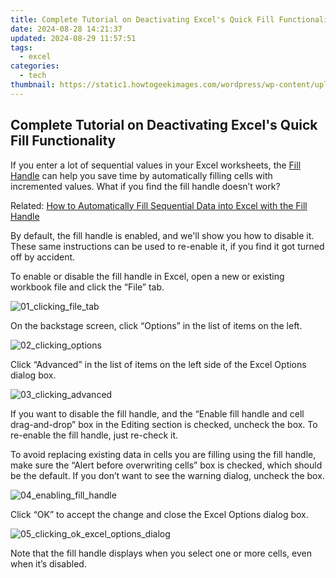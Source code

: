 ```yaml
---
title: Complete Tutorial on Deactivating Excel's Quick Fill Functionality
date: 2024-08-28 14:21:37
updated: 2024-08-29 11:57:51
tags:
  - excel
categories:
  - tech
thumbnail: https://static1.howtogeekimages.com/wordpress/wp-content/uploads/2016/11/00_lead_image_enabling_fill_handle.png
---
```


## Complete Tutorial on Deactivating Excel's Quick Fill Functionality

If you enter a lot of sequential values in your Excel worksheets, the [Fill Handle](https://fox-blue.techidaily.com/in-2024-drafting-a-dim-sum-storyline/) can help you save time by automatically filling cells with incremented values. What if you find the fill handle doesn’t work?

Related: [How to Automatically Fill Sequential Data into Excel with the Fill Handle](https://fox-blue.techidaily.com/in-2024-drafting-a-dim-sum-storyline/) 

 By default, the fill handle is enabled, and we'll show you how to disable it. These same instructions can be used to re-enable it, if you find it got turned off by accident.

 To enable or disable the fill handle in Excel, open a new or existing workbook file and click the “File” tab.

![01_clicking_file_tab](https://static1.howtogeekimages.com/wordpress/wp-content/uploads/2016/11/01_clicking_file_tab.png) 

 On the backstage screen, click “Options” in the list of items on the left.

![02_clicking_options](https://static1.howtogeekimages.com/wordpress/wp-content/uploads/2016/11/02_clicking_options.png) 

 Click “Advanced” in the list of items on the left side of the Excel Options dialog box.

![03_clicking_advanced](https://static1.howtogeekimages.com/wordpress/wp-content/uploads/2016/11/03_clicking_advanced.png) 

 If you want to disable the fill handle, and the “Enable fill handle and cell drag-and-drop” box in the Editing section is checked, uncheck the box. To re-enable the fill handle, just re-check it.

 To avoid replacing existing data in cells you are filling using the fill handle, make sure the “Alert before overwriting cells” box is checked, which should be the default. If you don’t want to see the warning dialog, uncheck the box.

![04_enabling_fill_handle](https://static1.howtogeekimages.com/wordpress/wp-content/uploads/2016/11/04_enabling_fill_handle.png) 

 Click “OK” to accept the change and close the Excel Options dialog box.

![05_clicking_ok_excel_options_dialog](https://static1.howtogeekimages.com/wordpress/wp-content/uploads/2016/11/05_clicking_ok_excel_options_dialog.png) 

 Note that the fill handle displays when you select one or more cells, even when it’s disabled.

<ins class="adsbygoogle"
     style="display:block"
     data-ad-format="autorelaxed"
     data-ad-client="ca-pub-7571918770474297"
     data-ad-slot="1223367746"></ins>



<ins class="adsbygoogle"
     style="display:block"
     data-ad-client="ca-pub-7571918770474297"
     data-ad-slot="8358498916"
     data-ad-format="auto"
     data-full-width-responsive="true"></ins>
